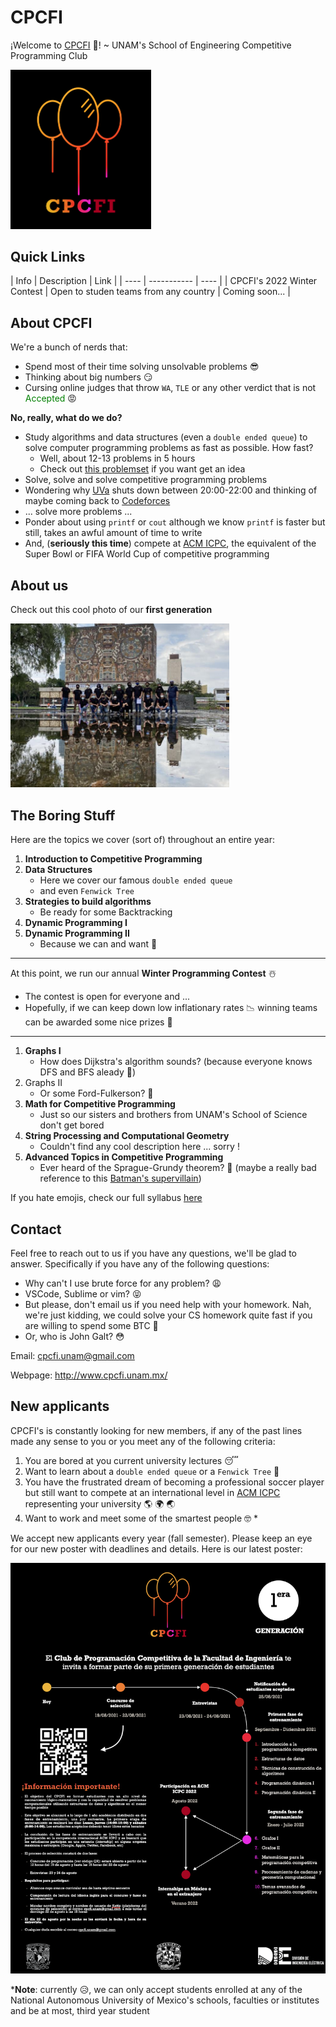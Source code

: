 # CPCFI

¡Welcome to [CPCFI](http://www.cpcfi.unam.mx/) 👋! ~ UNAM's School of Engineering Competitive Programming Club

<img src="./images/logo.PNG" alt="CPCFI Logo" width="225"/>

## Quick Links


| Info | Description | Link |
| ---- | ----------- | ---- |
| CPCFI's 2022 Winter Contest | Open to studen teams from any country | Coming soon... |


## About CPCFI

We're a bunch of nerds that:

- Spend most of their time solving unsolvable problems :sunglasses:
- Thinking about big numbers :smirk:
- Cursing online judges that throw ```WA```, ```TLE``` or any other verdict that is not <span style="color:green">Accepted</span> :rage:

**No, really, what do we do?**

- Study algorithms and data structures (even a ```double ended queue```) to solve computer programming problems as fast as possible. How fast?
  - Well, about 12-13 problems in 5 hours
  - Check out [this problemset](https://codeforces.com/blog/entry/71296) if you want get an idea
- Solve, solve and solve competitive programming problems
- Wondering why [UVa](https://onlinejudge.org/) shuts down between 20:00-22:00 and thinking of maybe coming back to [Codeforces](https://codeforces.com/)
- ... solve more problems ...
- Ponder about using ```printf``` or ```cout``` although we know ```printf``` is faster but still, takes an awful amount of time to write
- And, (**seriously this time**) compete at [ACM ICPC](https://icpc.global/), the equivalent of the Super Bowl or FIFA World Cup of competitive programming

## About us

Check out this cool photo of our **first generation**

<img title="CPCFI First Generation" alt="CPCFI First Generation" src="/images/CPCFI_FirstGen.jpg" width=350>

## The Boring Stuff

Here are the topics we cover (sort of) throughout an entire year:

1. **Introduction to Competitive Programming**
2. **Data Structures**
   - Here we cover our famous ```double ended queue```
   - and even ```Fenwick Tree```
3. **Strategies to build algorithms**
   - Be ready for some Backtracking
4. **Dynamic Programming I**
5. **Dynamic Programming II**
   - Because we can and want :cowboy_hat_face:

---

At this point, we run our annual **Winter Programming Contest** :snowman_with_snow:

- The contest is open for everyone and ...
- Hopefully, if we can keep down low inflationary rates :chart_with_downwards_trend: winning teams can be awarded some nice prizes :gift:

---

1. **Graphs I**
   - How does Dijkstra's algorithm sounds? (because everyone knows DFS and BFS aleady :yawning_face:)
2. Graphs II
   - Or some Ford-Fulkerson? :thinking:
3. **Math for Competitive Programming**
   - Just so our sisters and brothers from UNAM's School of Science don't get bored
4. **String Processing and Computational Geometry**
   -  Couldn't find any cool description here ... sorry !
5.  **Advanced Topics in Competitive Programming**
    - Ever heard of the Sprague-Grundy theorem? :zombie: (maybe a really bad reference to this [Batman's supervillain](https://batman.fandom.com/wiki/Solomon_Grundy))

If you hate emojis, check our full syllabus [here](https://github.com/CPCFI-org/welcome/blob/main/CPCFI%20-%20Syllabus.pdf)

## Contact

Feel free to reach out to us if you have any questions, we'll be glad to answer.
Specifically if you have any of the following questions:

- Why can't I use brute force for any problem? :weary:
- VSCode, Sublime or vim? :stuck_out_tongue_closed_eyes:
- But please, don't email us if you need help with your homework. Nah, we're just kidding, we could solve your CS homework quite fast if you are willing to spend some BTC :money_with_wings:
- Or, who is John Galt? :flushed:

Email: cpcfi.unam@gmail.com

Webpage: http://www.cpcfi.unam.mx/

## New applicants

CPCFI's is constantly looking for new members, if any of the past lines made any sense to you or you meet any of the following criteria:

1. You are bored at you current university lectures :sleeping:
2. Want to learn about a ```double ended queue``` or a ```Fenwick Tree``` :new_moon_with_face:
3. You have the frustrated dream of becoming a professional soccer player but still want to compete at an international level in [ACM ICPC](https://icpc.global/) representing your university :earth_americas: :earth_africa: :earth_asia:
4. Want to work and meet some of the smartest people :nerd_face: *

We accept new applicants every year (fall semester). Please keep an eye for our new poster with deadlines and details. Here is our latest poster:

<img src="./images/Posters/FirstGen_Invitation.png" alt="CPCFI Logo">


\***Note**: currently :disappointed_relieved:, we can only accept students enrolled at any of the National Autonomous University of Mexico's schools, faculties or institutes and be at most, third year student
